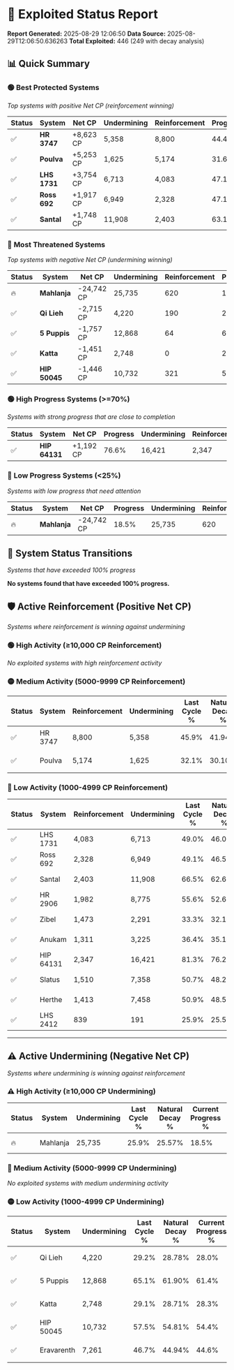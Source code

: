 # 🌟 Exploited Status Report

**Report Generated:** 2025-08-29 12:06:50
**Data Source:** 2025-08-29T12:06:50.636263
**Total Exploited:** 446 (249 with decay analysis)

## 📊 Quick Summary

### 🟢 **Best Protected Systems**
*Top systems with positive Net CP (reinforcement winning)*

| Status | System | Net CP | Undermining | Reinforcement | Progress |
|--------|--------|--------|-------------|---------------|----------|
| ✅ | **HR 3747** | +8,623 CP | 5,358 | 8,800 | 44.4% |
| ✅ | **Poulva** | +5,253 CP | 1,625 | 5,174 | 31.6% |
| ✅ | **LHS 1731** | +3,754 CP | 6,713 | 4,083 | 47.1% |
| ✅ | **Ross 692** | +1,917 CP | 6,949 | 2,328 | 47.1% |
| ✅ | **Santal** | +1,748 CP | 11,908 | 2,403 | 63.1% |

### 🔴 **Most Threatened Systems**
*Top systems with negative Net CP (undermining winning)*

| Status | System | Net CP | Undermining | Reinforcement | Progress |
|--------|--------|--------|-------------|---------------|----------|
| 🔥 | **Mahlanja** | -24,742 CP | 25,735 | 620 | 18.5% |
| ✅ | **Qi Lieh** | -2,715 CP | 4,220 | 190 | 28.0% |
| ✅ | **5 Puppis** | -1,757 CP | 12,868 | 64 | 61.4% |
| ✅ | **Katta** | -1,451 CP | 2,748 | 0 | 28.3% |
| ✅ | **HIP 50045** | -1,446 CP | 10,732 | 321 | 54.4% |

### 🟢 **High Progress Systems (>=70%)**
*Systems with strong progress that are close to completion*

| Status | System | Net CP | Progress | Undermining | Reinforcement |
|--------|--------|--------|----------|-------------|---------------|
| ✅ | **HIP 64131** | +1,192 CP | 76.6% | 16,421 | 2,347 |

### 🔴 **Low Progress Systems (<25%)**
*Systems with low progress that need attention*

| Status | System | Net CP | Progress | Undermining | Reinforcement |
|--------|--------|--------|----------|-------------|---------------|
| 🔥 | **Mahlanja** | -24,742 CP | 18.5% | 25,735 | 620 |
## 🔄 System Status Transitions
*Systems that have exceeded 100% progress*

**No systems found that have exceeded 100% progress.**

## 🛡️ Active Reinforcement (Positive Net CP)
*Systems where reinforcement is winning against undermining*

### 🟢 High Activity (≥10,000 CP Reinforcement)

*No exploited systems with high reinforcement activity*

### 🟡 Medium Activity (5000-9999 CP Reinforcement)

| Status | System | Reinforcement | Undermining | Last Cycle % | Natural Decay % | Current Progress % | Current CP | Net CP | Activity |
|--------|--------|---------------|-------------|--------------|-----------------|-------------------|------------|--------|----------|
| ✅ | HR 3747 | 8,800 | 5,358 | 45.9% | 41.94% | 44.4% | 155,400 | +8,623 | 🟡 Medium Reinforcement |
| ✅ | Poulva | 5,174 | 1,625 | 32.1% | 30.10% | 31.6% | 110,600 | +5,253 | 🟡 Medium Reinforcement |

### 🔴 Low Activity (1000-4999 CP Reinforcement)

| Status | System | Reinforcement | Undermining | Last Cycle % | Natural Decay % | Current Progress % | Current CP | Net CP | Activity |
|--------|--------|---------------|-------------|--------------|-----------------|-------------------|------------|--------|----------|
| ✅ | LHS 1731 | 4,083 | 6,713 | 49.0% | 46.03% | 47.1% | 164,850 | +3,754 | 🔵 Low Reinforcement |
| ✅ | Ross 692 | 2,328 | 6,949 | 49.1% | 46.55% | 47.1% | 164,850 | +1,917 | 🔵 Low Reinforcement |
| ✅ | Santal | 2,403 | 11,908 | 66.5% | 62.60% | 63.1% | 220,850 | +1,748 | 🔵 Low Reinforcement |
| ✅ | HR 2906 | 1,982 | 8,775 | 55.6% | 52.66% | 53.1% | 185,850 | +1,539 | 🔵 Low Reinforcement |
| ✅ | Zibel | 1,473 | 2,291 | 33.3% | 32.17% | 32.6% | 114,100 | +1,495 | 🔵 Low Reinforcement |
| ✅ | Anukam | 1,311 | 3,225 | 36.4% | 35.14% | 35.5% | 124,250 | +1,270 | 🔵 Low Reinforcement |
| ✅ | HIP 64131 | 2,347 | 16,421 | 81.3% | 76.26% | 76.6% | 268,099 | +1,192 | 🔵 Low Reinforcement |
| ✅ | Slatus | 1,510 | 7,358 | 50.7% | 48.26% | 48.6% | 170,100 | +1,191 | 🔵 Low Reinforcement |
| ✅ | Herthe | 1,413 | 7,458 | 50.9% | 48.50% | 48.8% | 170,800 | +1,064 | 🔵 Low Reinforcement |
| ✅ | LHS 2412 | 839 | 191 | 25.9% | 25.51% | 25.8% | 90,300 | +1,004 | 🔵 Low Reinforcement |


---

## ⚠️ Active Undermining (Negative Net CP)
*Systems where undermining is winning against reinforcement*

### ⚠️ High Activity (≥10,000 CP Undermining)

| Status | System | Undermining | Last Cycle % | Natural Decay % | Current Progress % | Reinforcement | Current CP | Net CP | Activity |
|--------|--------|-------------|--------------|-----------------|-------------------|---------------|------------|--------|----------|
| 🔥 | Mahlanja | 25,735 | 25.9% | 25.57% | 18.5% | 620 | 64,750 | -24,742 | ⚠️ High Undermining |

### 🔶 Medium Activity (5000-9999 CP Undermining)

*No exploited systems with medium undermining activity*

### 🟡 Low Activity (1000-4999 CP Undermining)

| Status | System | Undermining | Last Cycle % | Natural Decay % | Current Progress % | Reinforcement | Current CP | Net CP | Activity |
|--------|--------|-------------|--------------|-----------------|-------------------|---------------|------------|--------|----------|
| ✅ | Qi Lieh | 4,220 | 29.2% | 28.78% | 28.0% | 190 | 98,000 | -2,715 | 🟡 Low Undermining |
| ✅ | 5 Puppis | 12,868 | 65.1% | 61.90% | 61.4% | 64 | 214,900 | -1,757 | 🟡 Low Undermining |
| ✅ | Katta | 2,748 | 29.1% | 28.71% | 28.3% | 0 | 99,050 | -1,451 | 🟡 Low Undermining |
| ✅ | HIP 50045 | 10,732 | 57.5% | 54.81% | 54.4% | 321 | 190,400 | -1,446 | 🟡 Low Undermining |
| ✅ | Eravarenth | 7,261 | 46.7% | 44.94% | 44.6% | 0 | 156,100 | -1,196 | 🟡 Low Undermining |
